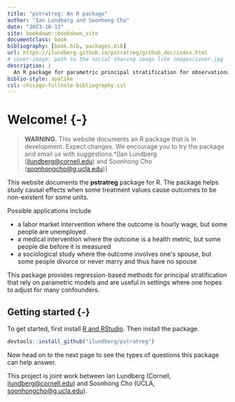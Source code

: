 ```yaml
--- 
title: "pstratreg: An R package"
author: "Ian Lundberg and Soonhong Cho"
date: "2023-10-13"
site: bookdown::bookdown_site
documentclass: book
bibliography: [book.bib, packages.bib]
url: https://ilundberg.github.io/pstratreg/github_doc/index.html
# cover-image: path to the social sharing image like images/cover.jpg
description: |
  An R package for parametric principal stratification for observational causal inference.
biblio-style: apalike
csl: chicago-fullnote-bibliography.csl
---
```


# Welcome! {-}

> **WARNING.** This website documents an R package that is in development. Expect changes. We encourage you to try the package and email us with suggestions.^[Ian Lundberg ([ilundberg@cornell.edu](mailto:ilundberg@cornell.edu)) and Soonhong Cho ([soonhongcho@g.ucla.edu](mailto:soonhongcho@g.ucla.edu))]

This website documents the **pstratreg** package for R. The package helps study causal effects when some treatment values cause outcomes to be non-existent for some units.

Possible applications include

- a labor market intervention where the outcome is hourly wage, but some people are unemployed
- a medical intervention where the outcome is a health metric, but some people die before it is measured
- a sociological study where the outcome involves one's spouse, but some people divorce or never marry and thus have no spouse

This package provides regression-based methods for principal stratification that rely on parametric models and are useful in settings where one hopes to adjust for many confounders.

## Getting started {-}

To get started, first install [R and RStudio](https://rstudio-education.github.io/hopr/starting.html). Then install the package.


```r
devtools::install_github("ilundberg/pstratreg")
```
  
Now head on to the next page to see the types of questions this package can help answer.

This project is joint work between Ian Lundberg (Cornell, [ilundberg@cornell.edu](mailto:ilundberg@cornell.edu)) and Soonhong Cho (UCLA, [soonhongcho@g.ucla.edu](mailto:soonhongcho@g.ucla.edu)).

